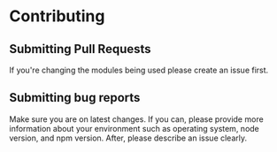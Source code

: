 # Contributing

## Submitting Pull Requests

If you're changing the modules being used please create an issue first.

## Submitting bug reports

Make sure you are on latest changes. If you can, please provide more information about your environment such as operating system, node version, and npm version. After, please describe an issue clearly.

